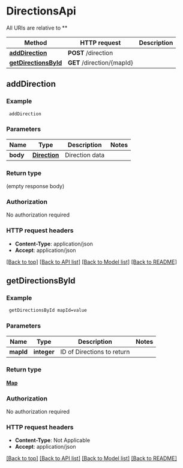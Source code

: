 # DirectionsApi

All URIs are relative to **

Method | HTTP request | Description
------------- | ------------- | -------------
[**addDirection**](DirectionsApi.md#addDirection) | **POST** /direction | 
[**getDirectionsById**](DirectionsApi.md#getDirectionsById) | **GET** /direction/{mapId} | 


## **addDirection**



### Example
```bash
 addDirection
```

### Parameters

Name | Type | Description  | Notes
------------- | ------------- | ------------- | -------------
 **body** | [**Direction**](Direction.md) | Direction data |

### Return type

(empty response body)

### Authorization

No authorization required

### HTTP request headers

 - **Content-Type**: application/json
 - **Accept**: application/json

[[Back to top]](#) [[Back to API list]](../README.md#documentation-for-api-endpoints) [[Back to Model list]](../README.md#documentation-for-models) [[Back to README]](../README.md)

## **getDirectionsById**



### Example
```bash
 getDirectionsById mapId=value
```

### Parameters

Name | Type | Description  | Notes
------------- | ------------- | ------------- | -------------
 **mapId** | **integer** | ID of Directions to return |

### Return type

[**Map**](Map.md)

### Authorization

No authorization required

### HTTP request headers

 - **Content-Type**: Not Applicable
 - **Accept**: application/json

[[Back to top]](#) [[Back to API list]](../README.md#documentation-for-api-endpoints) [[Back to Model list]](../README.md#documentation-for-models) [[Back to README]](../README.md)

